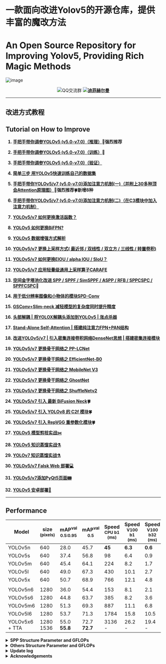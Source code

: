 # 一款面向改进Yolov5的开源仓库，提供丰富的魔改方法
# An Open Source Repository for Improving Yolov5, Providing Rich Magic Methods


![image](https://user-images.githubusercontent.com/58406737/202331524-d57da9d4-bc93-492a-be05-4f5f4dcc9aab.png)


<div align="center">       <img src="https://img.shields.io/badge/QQ%E4%BA%A4%E6%B5%81%E7%BE%A4-750560739-blue"
                        alt="QQ交流群">
                    <b><a href="https://github.com/WangQvQ/Yolov5_Magic">
                            <img src="https://img.shields.io/badge/%E8%BF%AA%E8%8F%B2%E8%B5%AB%E5%B0%94%E6%9B%BC-YOLO%20Magic-critical"
                                alt="迪菲赫尔曼">
                        </a>
</center></div>


-----

## 改进方式教程
## Tutorial on How to Improve


1. [手把手带你调参YOLOv5 (v5.0-v7.0)（推理）](http://t.csdn.cn/lalqs)🌟强烈推荐

2. [手把手带你调参YOLOv5 (v5.0-v7.0)（训练）](http://t.csdn.cn/YCQ3K)🚀

3. [手把手带你调参YOLOv5 (v5.0-v7.0)（验证）](http://t.csdn.cn/NmnCz)

4. [简单三步 用YOLOv5快速训练自己的数据集](http://t.csdn.cn/dw9Ry)

5. [手把手带你YOLOv5/v7 (v5.0-v7.0)添加注意力机制(一)（并附上30多种顶会Attention原理图）](http://t.csdn.cn/YupOX)🌟强烈推荐🍀新增8种

6. [手把手带你YOLOv5/v7 (v5.0-v7.0)添加注意力机制(二)（在C3模块中加入注意力机制）](http://t.csdn.cn/nz8WT)

7. [YOLOv5/v7 如何更换激活函数？](http://t.csdn.cn/8UcSs)

8. [YOLOv5 如何更换BiFPN? ](http://t.csdn.cn/7wzQv)

9. [YOLOv5 数据增强方式解析](http://t.csdn.cn/cGpDO)

10. [YOLOv5/v7 更换上采样方式( 最近邻 / 双线性 / 双立方 / 三线性 / 转置卷积)](http://t.csdn.cn/vbaec)

11. [YOLOv5/v7 如何更换EIOU / alpha IOU / SIoU？](http://t.csdn.cn/1Fgll)

12. [YOLOv5/v7 应用轻量级通用上采样算子CARAFE](http://t.csdn.cn/4lj50)

13. [空间金字塔池化改进 SPP / SPPF / SimSPPF / ASPP / RFB / SPPCSPC / SPPFCSPC](http://t.csdn.cn/IAq5X)🚀

14. [用于低分辨率图像和小物体的模块SPD-Conv](http://t.csdn.cn/NJRUA)

15. [GSConv+Slim-neck 减轻模型的复杂度同时提升精度](http://t.csdn.cn/wzRi0)

16. [头部解耦 | 将YOLOX解耦头添加到YOLOv5 | 涨点杀器](http://t.csdn.cn/tIPgX)

17. [Stand-Alone Self-Attention | 搭建纯注意力FPN+PAN结构](http://t.csdn.cn/v2Xni)

18. [改进YOLOv5/v7 | 引入密集连接卷积网络DenseNet思想 | 搭建密集连接模块](http://t.csdn.cn/yq3qD)
19. [YOLOv5/v7 更换骨干网络之 PP-LCNet](http://t.csdn.cn/8vV0D)
20. [YOLOv5/v7 更换骨干网络之 EfficientNet-B0](http://t.csdn.cn/5iNl3)
21. [YOLOv5/v7 更换骨干网络之 MobileNet V3](http://t.csdn.cn/aXR9g)
22. [YOLOv5/v7 更换骨干网络之 GhostNet](http://t.csdn.cn/qR7Go)
23. [YOLOv5/v7 更换骨干网络之 ShuffleNetv2](http://t.csdn.cn/eEJRh)
24. [YOLOv5/v7 引入 最新 BiFusion Neck](http://t.csdn.cn/nXjj1)🍀
25. [YOLOv5/v7 引入 YOLOv8 的 C2f 模块](http://t.csdn.cn/VCZ3n)🍀
26. [YOLOv5/v7 引入 RepVGG 重参数化模块](http://t.csdn.cn/ZfZBb)🍀
27. [YOLOv5 模型剪枝实战✂️](http://t.csdn.cn/KgvsB)
19. [YOLOv5 知识蒸馏实战⚗️](http://t.csdn.cn/nJYLj)
20. [YOLOv7 知识蒸馏实战⚗️](http://t.csdn.cn/upFwG)
21. [YOLOv5/v7 Falsk Web 部署💻](https://yolov5.blog.csdn.net/article/details/128787333)
22. [YOLOv5/v7添加PyQt5页面📟](https://yolov5.blog.csdn.net/article/details/128787333)
23. [YOLOv5 安卓部署📱](https://yolov5.blog.csdn.net/article/details/127610833) 
------



## Performance
| Model                                                                                                | size<br><sup>(pixels) | mAP<sup>val<br>0.5:0.95 | mAP<sup>val<br>0.5 | Speed<br><sup>CPU b1<br>(ms) | Speed<br><sup>V100 b1<br>(ms) | Speed<br><sup>V100 b32<br>(ms) | params<br><sup>(M) | FLOPs<br><sup>@640 (B) | Weights
|------------------------------------------------------------------------------------------------------|-----------------------|-------------------------|--------------------|------------------------------|-------------------------------|--------------------------------|--------------------|------------------------|------------------------|
| YOLOv5n                   | 640                   | 28.0                    | 45.7               | **45**                       | **6.3**                       | **0.6**                        | **1.9**            | **4.5**                | [YOLOv5n](https://github.com/ultralytics/yolov5/releases/download/v6.1/yolov5n.pt)
| YOLOv5s                   | 640                   | 37.4                    | 56.8               | 98                           | 6.4                           | 0.9                            | 7.2                | 16.5                   | [YOLOv5s](https://github.com/ultralytics/yolov5/releases/download/v6.1/yolov5s.pt)
| YOLOv5m                   | 640                   | 45.4                    | 64.1               | 224                          | 8.2                           | 1.7                            | 21.2               | 49.0                   | [YOLOv5m](https://github.com/ultralytics/yolov5/releases/download/v6.1/yolov5m.pt)
| YOLOv5l                   | 640                   | 49.0                    | 67.3               | 430                          | 10.1                          | 2.7                            | 46.5               | 109.1                  | [YOLOv5l](https://github.com/ultralytics/yolov5/releases/download/v6.1/yolov5l.pt)
| YOLOv5x                   | 640                   | 50.7                    | 68.9               | 766                          | 12.1                          | 4.8                            | 86.7               | 205.7                  | [YOLOv5x](https://github.com/ultralytics/yolov5/releases/download/v6.1/yolov5x.pt)
|                                                                                                      |                       |                         |                    |                              |                               |                                |                    |                        |
| YOLOv5n6                 | 1280                  | 36.0                    | 54.4               | 153                          | 8.1                           | 2.1                            | 3.2                | 4.6                    |[YOLOv5n6](https://github.com/ultralytics/yolov5/releases/download/v6.1/yolov5n6.pt)
| YOLOv5s6                 | 1280                  | 44.8                    | 63.7               | 385                          | 8.2                           | 3.6                            | 12.6               | 16.8                   |[YOLOv5s6](https://github.com/ultralytics/yolov5/releases/download/v6.1/yolov5s6.pt)
| YOLOv5m6                 | 1280                  | 51.3                    | 69.3               | 887                          | 11.1                          | 6.8                            | 35.7               | 50.0                   |[YOLOv5m6](https://github.com/ultralytics/yolov5/releases/download/v6.1/yolov5m6.pt)
| YOLOv5l6                 | 1280                  | 53.7                    | 71.3               | 1784                         | 15.8                          | 10.5                           | 76.8               | 111.4                  |[YOLOv5l6](https://github.com/ultralytics/yolov5/releases/download/v6.1/yolov5l6.pt)
| YOLOv5x6<br>+ TTA | 1280<br>1536          | 55.0<br>**55.8**        | 72.7<br>**72.7**   | 3136<br>-                    | 26.2<br>-                     | 19.4<br>-                      | 140.7<br>-         | 209.8<br>-             |[YOLOv5x6](https://github.com/ultralytics/yolov5/releases/download/v6.1/yolov5x6.pt)

              
 <details><summary> <b>SPP Structure Parameter and GFLOPs</b> </summary>
 
| Model         | 参数量(parameters) | 计算量(GFLOPs) |
| ------------- | ------------------ | -------------- |
| SPP           | 7225885            | 16.5           |
| SPPF          | 7235389            | 16.5           |
| SimSPPF       | 7235389            | 16.5           |
| ASPP          | 15485725           | 23.1           |
| BasicRFB      | 7895421            | 17.1           |
| SPPCSPC       | 13663549           | 21.7           |
| SPPCSPC_group | 8355133            | 17.4           |

</details>

<details><summary> <b>Others Structure Parameter and GFLOPs</b> </summary>

| Model         | 参数量(parameters) | 计算量(GFLOPs) |
| ------------- | ------------------ | -------------- |
| TransposeConv upsampling| 7241917            | 16.6           |
| InceptionConv | 7233597            | 16.2           |
| BiFPN         | 7384006            | 17.2           |
| ShuffleNetv2  | 3844193            | 8.1            |
| CARAFE        | 7369445            | 17.0           |
</details>




<details><summary> <b>Update log</b> </summary>
2022.8.22 yolo.py Add Chinese annotations🍀

2022.8.24 Add Demo of Pyqt page🍀
</details>

<details><summary> <b>Acknowledgements</b> </summary>
https://github.com/ultralytics/yolov5
</details>
